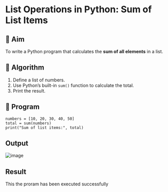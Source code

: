 # List Operations in Python: Sum of List Items

## 🎯 Aim
To write a Python program that calculates the **sum of all elements** in a list.

## 🧠 Algorithm
1. Define a list of numbers.
2. Use Python’s built-in `sum()` function to calculate the total.
3. Print the result.

## 🧾 Program
```
numbers = [10, 20, 30, 40, 50]
total = sum(numbers)
print("Sum of list items:", total)

```

## Output
![image](https://github.com/user-attachments/assets/1cbd40ed-b29d-4d40-8468-b3bb6f2d4162)

## Result
This the proram has been executed successfully
